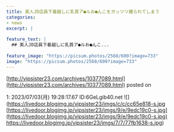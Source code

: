 ```yaml
---
title: 美人JD店員下着越しに乳首ア●ルお●んこをガッツリ撮られてしまう
categories:
- news
excerpt: |
  
feature_text: |
  ## 美人JD店員下着越しに乳首ア●ルお●んこ...
  
feature_image: "https://picsum.photos/2560/600?image=733"
image: "https://picsum.photos/2560/600?image=733"
---
```


[http://vipsister23.com/archives/10377089.html](http://vipsister23.com/archives/10377089.html)
posted on 

<!--more-->

1: 2023/07/03(月) 19:28:17.67 ID:6GeLgib40.net ![](https://livedoor.blogimg.jp/vipsister23/imgs/c/c/cc65e818-s.jpg [https://livedoor.blogimg.jp/vipsister23/imgs/9/e/9edc19c0-s.jpg](https://livedoor.blogimg.jp/vipsister23/imgs/9/e/9edc19c0-s.jpg) https://livedoor.blogimg.jp/vipsister23/imgs/7/7/77fb1638-s.jpg)
